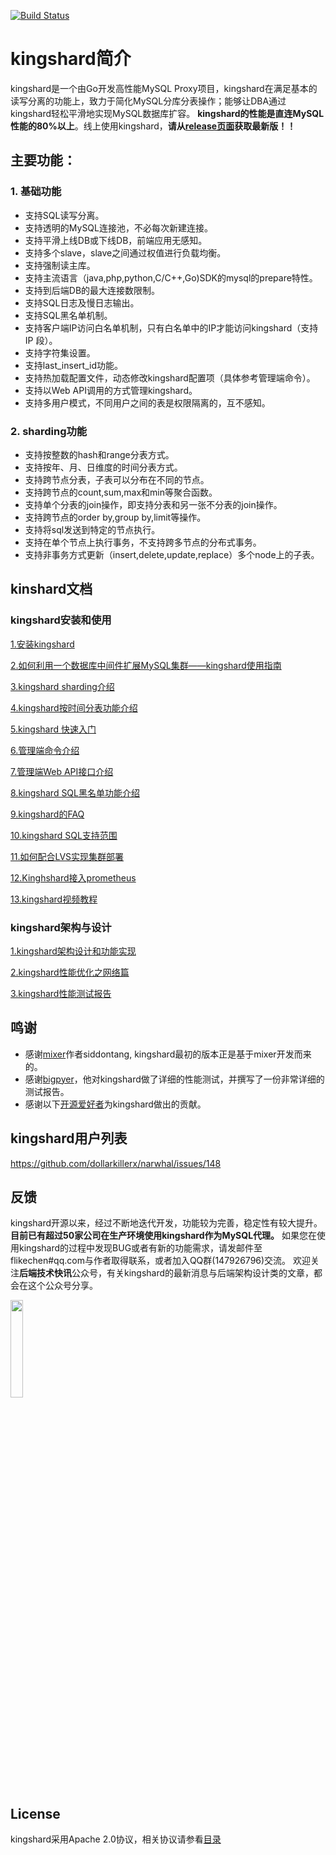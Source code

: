 [![Build Status](https://travis-ci.org/flike/kingshard.svg?branch=master)](https://travis-ci.org/flike/kingshard)

# kingshard简介

kingshard是一个由Go开发高性能MySQL Proxy项目，kingshard在满足基本的读写分离的功能上，致力于简化MySQL分库分表操作；能够让DBA通过kingshard轻松平滑地实现MySQL数据库扩容。 **kingshard的性能是直连MySQL性能的80%以上**。线上使用kingshard，**请从[release页面](https://github.com/dollarkillerx/narwhal/releases)获取最新版！！**

## 主要功能：

### 1. 基础功能

- 支持SQL读写分离。
- 支持透明的MySQL连接池，不必每次新建连接。
- 支持平滑上线DB或下线DB，前端应用无感知。
- 支持多个slave，slave之间通过权值进行负载均衡。
- 支持强制读主库。
- 支持主流语言（java,php,python,C/C++,Go)SDK的mysql的prepare特性。
- 支持到后端DB的最大连接数限制。
- 支持SQL日志及慢日志输出。
- 支持SQL黑名单机制。
- 支持客户端IP访问白名单机制，只有白名单中的IP才能访问kingshard（支持IP 段）。
- 支持字符集设置。
- 支持last_insert_id功能。
- 支持热加载配置文件，动态修改kingshard配置项（具体参考管理端命令）。
- 支持以Web API调用的方式管理kingshard。
- 支持多用户模式，不同用户之间的表是权限隔离的，互不感知。

### 2. sharding功能

- 支持按整数的hash和range分表方式。
- 支持按年、月、日维度的时间分表方式。
- 支持跨节点分表，子表可以分布在不同的节点。
- 支持跨节点的count,sum,max和min等聚合函数。
- 支持单个分表的join操作，即支持分表和另一张不分表的join操作。
- 支持跨节点的order by,group by,limit等操作。
- 支持将sql发送到特定的节点执行。
- 支持在单个节点上执行事务，不支持跨多节点的分布式事务。
- 支持非事务方式更新（insert,delete,update,replace）多个node上的子表。

## kinshard文档

### kingshard安装和使用

[1.安装kingshard](./doc/KingDoc/kingshard_install_document.md)

[2.如何利用一个数据库中间件扩展MySQL集群——kingshard使用指南](./doc/KingDoc/how_to_use_kingshard.md)

[3.kingshard sharding介绍](./doc/KingDoc/kingshard_sharding_introduce.md)

[4.kingshard按时间分表功能介绍](./doc/KingDoc/kingshard_date_sharding.md)

[5.kingshard 快速入门](./doc/KingDoc/kingshard_quick_try.md)

[6.管理端命令介绍](./doc/KingDoc/admin_command_introduce.md)

[7.管理端Web API接口介绍](./doc/KingDoc/kingshard_admin_api.md)

[8.kingshard SQL黑名单功能介绍](./doc/KingDoc/sql_blacklist_introduce.md)

[9.kingshard的FAQ](./doc/KingDoc/function_FAQ.md)

[10.kingshard SQL支持范围](./doc/KingDoc/kingshard_support_sql.md)

[11.如何配合LVS实现集群部署](./doc/KingDoc/how_to_use_lvs.md)

[12.Kinghshard接入prometheus](./doc/KingDoc/prometheus.md)

[13.kingshard视频教程](https://www.imooc.com/learn/1078)

### kingshard架构与设计

[1.kingshard架构设计和功能实现](./doc/KingDoc/architecture_of_kingshard_CN.md)

[2.kingshard性能优化之网络篇](./doc/KingDoc/kingshard_performance_profiling.md)

[3.kingshard性能测试报告](./doc/KingDoc/kingshard_performance_test.md)
## 鸣谢
- 感谢[mixer](https://github.com/siddontang/mixer)作者siddontang, kingshard最初的版本正是基于mixer开发而来的。
- 感谢[bigpyer](https://github.com/bigpyer)，他对kingshard做了详细的性能测试，并撰写了一份非常详细的测试报告。
- 感谢以下[开源爱好者](https://github.com/dollarkillerx/narwhal/graphs/contributors)为kingshard做出的贡献。

## kingshard用户列表

https://github.com/dollarkillerx/narwhal/issues/148

## 反馈
kingshard开源以来，经过不断地迭代开发，功能较为完善，稳定性有较大提升。 **目前已有超过50家公司在生产环境使用kingshard作为MySQL代理。** 如果您在使用kingshard的过程中发现BUG或者有新的功能需求，请发邮件至flikechen#qq.com与作者取得联系，或者加入QQ群(147926796)交流。
欢迎关注**后端技术快讯**公众号，有关kingshard的最新消息与后端架构设计类的文章，都会在这个公众号分享。

<img src="./doc/KingDoc/wechat_pic.png" width="20%" height="20%">

## License

kingshard采用Apache 2.0协议，相关协议请参看[目录](./doc/License)

